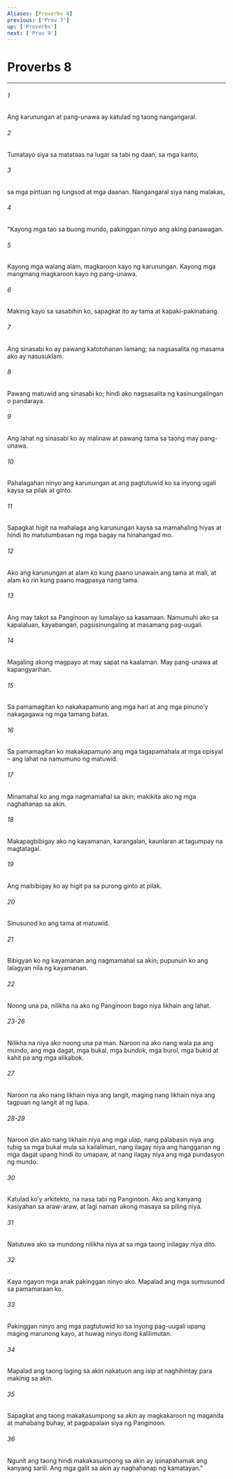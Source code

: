 ```yaml
---
Aliases: [Proverbs 8]
previous: ['Prov 7']
up: ['Proverbs']
next: ['Prov 9']
---
```

# Proverbs 8

***

###### 1
Ang karunungan at pang-unawa ay katulad ng taong nangangaral. 

###### 2
Tumatayo siya sa matataas na lugar sa tabi ng daan, sa mga kanto, 

###### 3
sa mga pintuan ng lungsod at mga daanan. Nangangaral siya nang malakas, 

###### 4
"Kayong mga tao sa buong mundo, pakinggan ninyo ang aking panawagan. 

###### 5
Kayong mga walang alam, magkaroon kayo ng karunungan. Kayong mga mangmang magkaroon kayo ng pang-unawa. 

###### 6
Makinig kayo sa sasabihin ko, sapagkat ito ay tama at kapaki-pakinabang. 

###### 7
Ang sinasabi ko ay pawang katotohanan lamang; sa nagsasalita ng masama ako ay nasusuklam. 

###### 8
Pawang matuwid ang sinasabi ko; hindi ako nagsasalita ng kasinungalingan o pandaraya. 

###### 9
Ang lahat ng sinasabi ko ay malinaw at pawang tama sa taong may pang-unawa. 

###### 10
Pahalagahan ninyo ang karunungan at ang pagtutuwid ko sa inyong ugali kaysa sa pilak at ginto. 

###### 11
Sapagkat higit na mahalaga ang karunungan kaysa sa mamahaling hiyas at hindi ito matutumbasan ng mga bagay na hinahangad mo. 

###### 12
Ako ang karunungan at alam ko kung paano unawain ang tama at mali, at alam ko rin kung paano magpasya nang tama. 

###### 13
Ang may takot sa Panginoon ay lumalayo sa kasamaan. Namumuhi ako sa kapalaluan, kayabangan, pagsisinungaling at masamang pag-uugali. 

###### 14
Magaling akong magpayo at may sapat na kaalaman. May pang-unawa at kapangyarihan. 

###### 15
Sa pamamagitan ko nakakapamuno ang mga hari at ang mga pinunoʼy nakagagawa ng mga tamang batas. 

###### 16
Sa pamamagitan ko makakapamuno ang mga tagapamahala at mga opisyal – ang lahat na namumuno ng matuwid. 

###### 17
Minamahal ko ang mga nagmamahal sa akin; makikita ako ng mga naghahanap sa akin. 

###### 18
Makapagbibigay ako ng kayamanan, karangalan, kaunlaran at tagumpay na magtatagal. 

###### 19
Ang maibibigay ko ay higit pa sa purong ginto at pilak. 

###### 20
Sinusunod ko ang tama at matuwid. 

###### 21
Bibigyan ko ng kayamanan ang nagmamahal sa akin; pupunuin ko ang lalagyan nila ng kayamanan. 

###### 22
Noong una pa, nilikha na ako ng Panginoon bago niya likhain ang lahat.

###### 23-26
Nilikha na niya ako noong una pa man. Naroon na ako nang wala pa ang mundo, ang mga dagat, mga bukal, mga bundok, mga burol, mga bukid at kahit pa ang mga alikabok. 

###### 27
Naroon na ako nang likhain niya ang langit, maging nang likhain niya ang tagpuan ng langit at ng lupa.

###### 28-29
Naroon din ako nang likhain niya ang mga ulap, nang palabasin niya ang tubig sa mga bukal mula sa kailaliman, nang ilagay niya ang hangganan ng mga dagat upang hindi ito umapaw, at nang ilagay niya ang mga pundasyon ng mundo. 

###### 30
Katulad koʼy arkitekto, na nasa tabi ng Panginoon. Ako ang kanyang kasiyahan sa araw-araw, at lagi naman akong masaya sa piling niya. 

###### 31
Natutuwa ako sa mundong nilikha niya at sa mga taong inilagay niya dito. 

###### 32
Kaya ngayon mga anak pakinggan ninyo ako. Mapalad ang mga sumusunod sa pamamaraan ko. 

###### 33
Pakinggan ninyo ang mga pagtutuwid ko sa inyong pag-uugali upang maging marunong kayo, at huwag ninyo itong kalilimutan. 

###### 34
Mapalad ang taong laging sa akin nakatuon ang isip at naghihintay para makinig sa akin. 

###### 35
Sapagkat ang taong makakasumpong sa akin ay magkakaroon ng maganda at mahabang buhay, at pagpapalain siya ng Panginoon. 

###### 36
Ngunit ang taong hindi makakasumpong sa akin ay ipinapahamak ang kanyang sarili. Ang mga galit sa akin ay naghahanap ng kamatayan."

